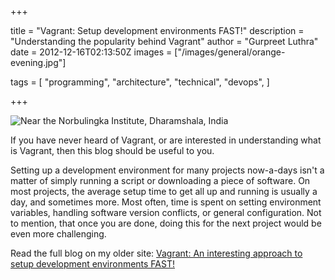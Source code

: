 +++

title = "Vagrant: Setup development environments FAST!"
description = "Understanding the popularity behind Vagrant"
author = "Gurpreet Luthra"
date = 2012-12-16T02:13:50Z
images = ["/images/general/orange-evening.jpg"]

tags = [
    "programming",
    "architecture",
    "technical",
    "devops",
]

+++

![Near the Norbulingka Institute, Dharamshala, India](/images/general/orange-evening.jpg "Near the Norbulingka Institute, Dharamshala, India")

If you have never heard of Vagrant, or are interested in understanding what is Vagrant, then this blog should be useful to you.

Setting up a development environment for many projects now-a-days isn't a matter of simply running a script or downloading
a piece of software. On most projects, the average setup time to get all up and running is usually a day, and sometimes more.
Most often, time is spent on setting environment variables, handling software version conflicts, or general configuration.
Not to mention, that once you are done, doing this for the next project would be even more challenging.

Read the full blog on my older site:
[Vagrant: An interesting approach to setup development environments FAST!](http://techie-notebook.blogspot.com/2012/12/vagrant-interesting-approach-to-setup.html)